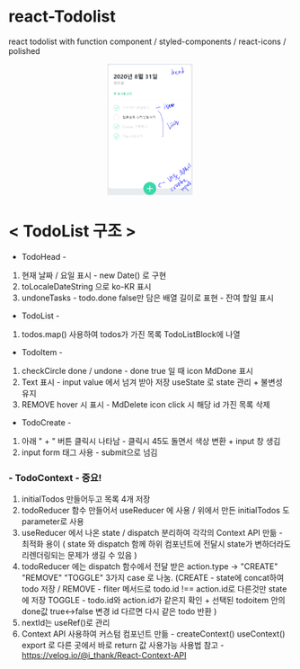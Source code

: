# react-Todolist
react todolist with function component / styled-components / react-icons / polished

<center><img src="react-todolist.PNG" width="30%" height="50%"/></center>


# < TodoList 구조 >
 
- TodoHead - 
1. 현재 날짜 / 요일 표시 - new Date() 로 구현 
2. toLocaleDateString 으로 ko-KR 표시
3. undoneTasks - todo.done false만 담은 배열 길이로 표현 - 잔여 할일 표시

- TodoList -
1. todos.map() 사용하여 todos가 가진 목록 TodoListBlock에 나열

- TodoItem -
1. checkCircle done / undone - done true 일 때 icon MdDone 표시
2. Text 표시 - input value 에서 넘겨 받아 저장 useState 로 state 관리 + 불변성 유지
3. REMOVE hover 시 표시 - MdDelete icon click 시 해당 id 가진 목록 삭제 

- TodoCreate -
1. 아래 " + " 버튼 클릭시 나타남 - 클릭시 45도 돌면서 색상 변환 + input 창 생김
2. input form 태그 사용 - submit으로 넘김

### - TodoContext - 중요!
1. initialTodos 만들어두고 목록 4개 저장
2. todoReducer 함수 만들어서  useReducer 에 사용 / 위에서 만든 initialTodos 도 parameter로 사용
3. useReducer 에서 나온 state / dispatch 분리하여 각각의 Context API 만듦 - 최적화 용이
( state 와 dispatch 함께 하위 컴포넌트에 전달시 state가 변하더라도 리렌더링되는 문제가 생길 수 있음 )
4. todoReducer 에는 dispatch 함수에서 전달 받은 action.type -> "CREATE" "REMOVE" "TOGGLE" 3가지 case 로 나눔.
(CREATE - state에 concat하여 todo 저장 / REMOVE - fliter 메서드로 todo.id !== action.id로 다른것만 state에 저장
  TOGGLE - todo.id와 action.id가 같은지 확인 + 선택된 todoitem 안의 done값 true<->false 변경 id 다르면 다시 같은 todo 반환 )
5. nextId는 useRef()로 관리
6. Context API 사용하여 커스텀 컴포넌트 만듦 - createContext() useContext() export 로 다른 곳에서 바로 return 값 사용가능
사용법 참고 - https://velog.io/@i_thank/React-Context-API
